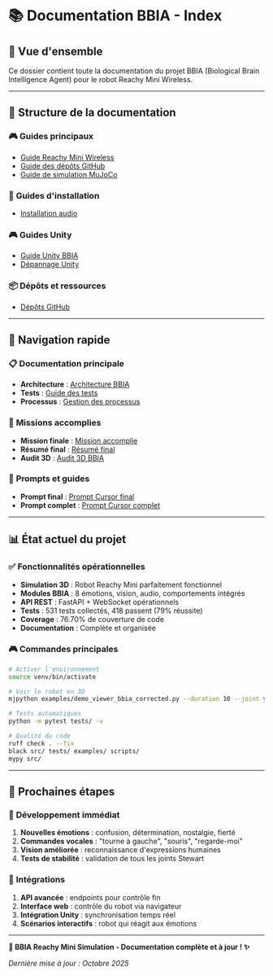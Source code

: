 # 📚 Documentation BBIA - Index

## 🎯 **Vue d'ensemble**

Ce dossier contient toute la documentation du projet BBIA (Biological Brain Intelligence Agent) pour le robot Reachy Mini Wireless.

---

## 📁 **Structure de la documentation**

### 🎮 **Guides principaux**
- [Guide Reachy Mini Wireless](guides/REACHY_MINI_WIRELESS_COMPLETE_GUIDE.md)
- [Guide des dépôts GitHub](depots/DEPOTS_GITHUB_BBIA_COMPLETE.md)
- [Guide de simulation MuJoCo](simulations/MUJOCO_SIMULATION_GUIDE.md)

### 🔧 **Guides d'installation**
- [Installation audio](installation/AUDIO_SETUP.md)

### 🎮 **Guides Unity**
- [Guide Unity BBIA](unity/UNITY_BBIA_GUIDE.md)
- [Dépannage Unity](unity/UNITY_TROUBLESHOOTING.md)

### 📦 **Dépôts et ressources**
- [Dépôts GitHub](depots/)

---

## 🚀 **Navigation rapide**

### 📋 **Documentation principale**
- **Architecture** : [Architecture BBIA](ARCHITECTURE.md)
- **Tests** : [Guide des tests](TESTING_GUIDE.md)
- **Processus** : [Gestion des processus](PROCESS_MANAGEMENT.md)

### 🎯 **Missions accomplies**
- **Mission finale** : [Mission accomplie](mission/MISSION_FINALE_ACCOMPLIE.md)
- **Résumé final** : [Résumé final](mission/RESUME_FINAL_MISSION.md)
- **Audit 3D** : [Audit 3D BBIA](audit/AUDIT_3D_BBIA_COMPLET.md)

### 🔧 **Prompts et guides**
- **Prompt final** : [Prompt Cursor final](prompts/PROMPT_CURSOR_BBIA_REACHY_FINAL.md)
- **Prompt complet** : [Prompt Cursor complet](prompts/PROMPT_CURSOR_BBIA_REACHY_COMPLETE.md)

---

## 📊 **État actuel du projet**

### ✅ **Fonctionnalités opérationnelles**
- **Simulation 3D** : Robot Reachy Mini parfaitement fonctionnel
- **Modules BBIA** : 8 émotions, vision, audio, comportements intégrés
- **API REST** : FastAPI + WebSocket opérationnels
- **Tests** : 531 tests collectés, 418 passent (79% réussite)
- **Coverage** : 76.70% de couverture de code
- **Documentation** : Complète et organisée

### 🎮 **Commandes principales**
```bash
# Activer l'environnement
source venv/bin/activate

# Voir le robot en 3D
mjpython examples/demo_viewer_bbia_corrected.py --duration 10 --joint yaw_body

# Tests automatiques
python -m pytest tests/ -v

# Qualité du code
ruff check . --fix
black src/ tests/ examples/ scripts/
mypy src/
```

---

## 🎯 **Prochaines étapes**

### 🚀 **Développement immédiat**
1. **Nouvelles émotions** : confusion, détermination, nostalgie, fierté
2. **Commandes vocales** : "tourne à gauche", "souris", "regarde-moi"
3. **Vision améliorée** : reconnaissance d'expressions humaines
4. **Tests de stabilité** : validation de tous les joints Stewart

### 🔧 **Intégrations**
1. **API avancée** : endpoints pour contrôle fin
2. **Interface web** : contrôle du robot via navigateur
3. **Intégration Unity** : synchronisation temps réel
4. **Scénarios interactifs** : robot qui réagit aux émotions

---

**🤖 BBIA Reachy Mini Simulation - Documentation complète et à jour ! ✨**

*Dernière mise à jour : Octobre 2025*